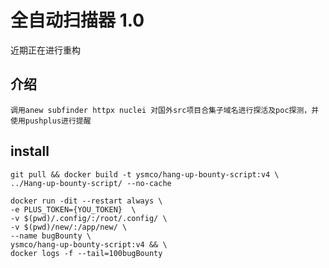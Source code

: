 # 全自动扫描器 1.0

近期正在进行重构

## 介绍

    调用anew subfinder httpx nuclei 对国外src项目合集子域名进行探活及poc探测，并使用pushplus进行提醒

## install

```
git pull && docker build -t ysmco/hang-up-bounty-script:v4 \
../Hang-up-bounty-script/ --no-cache

docker run -dit --restart always \
-e PLUS_TOKEN={YOU_TOKEN}  \
-v $(pwd)/.config/:/root/.config/ \
-v $(pwd)/new/:/app/new/ \
--name bugBounty \
ysmco/hang-up-bounty-script:v4 && \
docker logs -f --tail=100bugBounty

```
